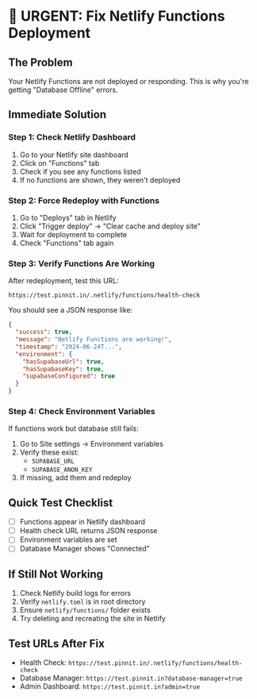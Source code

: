 # 🚨 URGENT: Fix Netlify Functions Deployment

## The Problem
Your Netlify Functions are not deployed or responding. This is why you're getting "Database Offline" errors.

## Immediate Solution

### Step 1: Check Netlify Dashboard
1. Go to your Netlify site dashboard
2. Click on "Functions" tab
3. Check if you see any functions listed
4. If no functions are shown, they weren't deployed

### Step 2: Force Redeploy with Functions
1. Go to "Deploys" tab in Netlify
2. Click "Trigger deploy" → "Clear cache and deploy site"
3. Wait for deployment to complete
4. Check "Functions" tab again

### Step 3: Verify Functions Are Working
After redeployment, test this URL:
```
https://test.pinnit.in/.netlify/functions/health-check
```

You should see a JSON response like:
```json
{
  "success": true,
  "message": "Netlify Functions are working!",
  "timestamp": "2024-06-24T...",
  "environment": {
    "hasSupabaseUrl": true,
    "hasSupabaseKey": true,
    "supabaseConfigured": true
  }
}
```

### Step 4: Check Environment Variables
If functions work but database still fails:
1. Go to Site settings → Environment variables
2. Verify these exist:
   - `SUPABASE_URL`
   - `SUPABASE_ANON_KEY`
3. If missing, add them and redeploy

## Quick Test Checklist
- [ ] Functions appear in Netlify dashboard
- [ ] Health check URL returns JSON response
- [ ] Environment variables are set
- [ ] Database Manager shows "Connected"

## If Still Not Working
1. Check Netlify build logs for errors
2. Verify `netlify.toml` is in root directory
3. Ensure `netlify/functions/` folder exists
4. Try deleting and recreating the site in Netlify

## Test URLs After Fix
- Health Check: `https://test.pinnit.in/.netlify/functions/health-check`
- Database Manager: `https://test.pinnit.in?database-manager=true`
- Admin Dashboard: `https://test.pinnit.in?admin=true`
